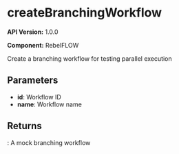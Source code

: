 # createBranchingWorkflow

**API Version:** 1.0.0

**Component:** RebelFLOW

Create a branching workflow for testing parallel execution

## Parameters

- **id**: Workflow ID
- **name**: Workflow name

## Returns

: A mock branching workflow

